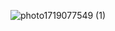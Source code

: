 ![photo1719077549 (1)](https://github.com/Prabhat-kr-Tiwari/Notes/assets/61203736/a457e987-eb8f-43d6-8d8b-94fd8e715db5)

